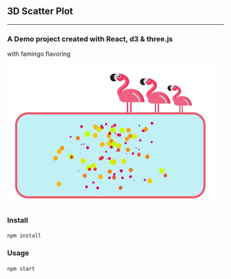 ## 3D Scatter Plot
---
### A Demo project created with React, d3 & three.js

with famingo flavoring

![plot-gif](https://github.com/tangtai/3d_scatter_plot/blob/master/readme-images/3d-plot.gif?raw=true)
### Install
`npm install`

### Usage
`npm start`


